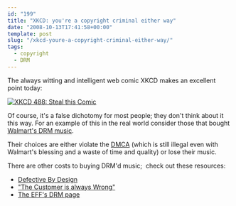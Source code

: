```yaml
---
id: "199"
title: "XKCD: you're a copyright criminal either way"
date: "2008-10-13T17:41:58+00:00"
template: post
slug: "/xkcd-youre-a-copyright-criminal-either-way/"
tags:
  - copyright
  - DRM
---
```


The always witting and intelligent web comic XKCD makes an excellent point
today:

[![XKCD 488: Steal this Comic](https://imgs.xkcd.com/comics/steal_this_comic.png)](https://xkcd.com/488/)

Of course, it's a false dichotomy for most people; they don't think about it
this way. For an example of this in the real world consider those that bought
[Walmart's DRM music](http://boingboing.net/2008/09/26/walmart-shutting-dow.html).

Their choices are either violate the
[DMCA](http://en.wikipedia.org/wiki/Digital_Millennium_Copyright_Act) (which is
still illegal even with Walmart's blessing and a waste of time and quality) or
lose their music.

<!-- more -->

There are other costs to buying DRM'd music;  check out these resources:

- [Defective By Design](http://www.defectivebydesign.org/)
- ["The Customer is always Wrong"](http://www.eff.org/pages/customer-always-wrong-users-guide-drm-online-music)
- [The EFF's DRM page](http://www.eff.org/issues/drm)

